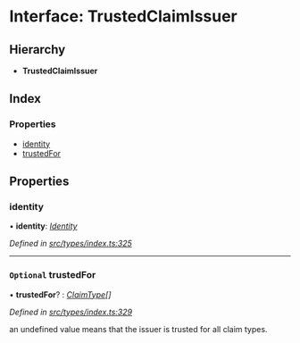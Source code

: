 # Interface: TrustedClaimIssuer

## Hierarchy

* **TrustedClaimIssuer**

## Index

### Properties

* [identity](trustedclaimissuer.md#identity)
* [trustedFor](trustedclaimissuer.md#optional-trustedfor)

## Properties

###  identity

• **identity**: *[Identity](../classes/identity.md)*

*Defined in [src/types/index.ts:325](https://github.com/PolymathNetwork/polymesh-sdk/blob/7362b318/src/types/index.ts#L325)*

___

### `Optional` trustedFor

• **trustedFor**? : *[ClaimType](../enums/claimtype.md)[]*

*Defined in [src/types/index.ts:329](https://github.com/PolymathNetwork/polymesh-sdk/blob/7362b318/src/types/index.ts#L329)*

an undefined value means that the issuer is trusted for all claim types.
